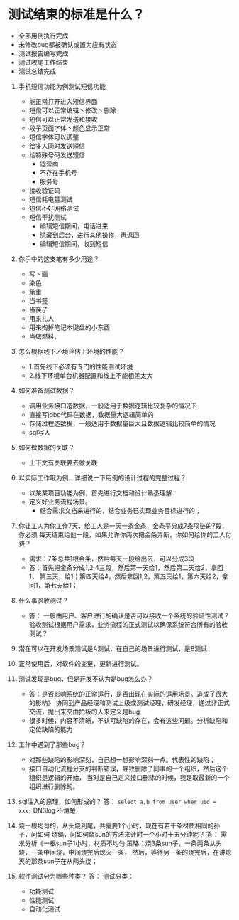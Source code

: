 # 测试结束的标准是什么？
- 全部用例执行完成
- 未修改bug都被确认或置为应有状态
- 测试报告编写完成
- 测试收尾工作结束
- 测试总结完成

1. 手机短信功能为例测试短信功能
    - 能正常打开进入短信界面
    - 短信可以正常编辑丶修改丶删除
    - 短信可以正常发送和接收
    - 段子页面字体丶颜色显示正常
    - 短信字体可以调整
    - 给多人同时发送短信
    - 给特殊号码发送短信
        - 运营商
        - 不存在手机号
        - 服务号
    - 接收验证码
    - 短信耗电量测试
    - 短信不好网络测试
    - 短信干扰测试
        - 编辑短信期间，电话进来
        - 隐藏到后台，进行其他操作，再返回
        - 编辑短信期间，收到短信

2. 你手中的这支笔有多少用途？
    - 写丶画
    - 染色
    - 承重
    - 当书签
    - 当筷子
    - 用来扎人
    - 用来掏掉笔记本键盘的小东西
    - 当做燃料、
3. 怎么根据线下环境评估上环境的性能？
    - 1.首先线下必须有专门的性能测试环境
    - 2.线下环境单台机器配置和线上不能相差太大

4. 如何准备测试数据？
    - 调用业务接口造数据，一般适用于数据逻辑比较复杂的情况下
    - 直接写jdbc代码在数据，数据量大逻辑简单的
    - 存储过程造数据，一般适用于数据量巨大且数据逻辑比较简单的情况
    - sql写入

5. 如何做数据的关联？
    - 上下文有关联要去做关联

6. 以实际工作哦为例，详细说一下用例的设计过程的完整过程？
    - 以某某项目功能为例，首先进行文档和设计熟悉理解
    - 定义好业务流程场景。
        - 结合需求文档来进行的，结合业务已实现业务目标进行的；

7. 你让工人为你工作7天，给工人是一天一条金条，金条平分成7条项链的7段，你必须
每天结束给他一段，如果允许你两次把金条弄断，你如何给你的工人付费？
    - 需求：7条总共1根金条，然后每天一段给出去，可以分成3段
    - 答：首先把金条分成1,2,4三段，然后第一天给1，然后第二天给2，拿回1，
第三天，给1；第四天给4，然后拿回1,2，第五天给1，第六天给2，拿回1，第七天给1；

8. 什么事验收测试？
    - 答： 一般由用户、客户进行的确认是否可以接收一个系统的验证性测试？
验收测试根据用户需求，业务流程的正式测试以确保系统符合所有的验收测试？

9. 潜在可以在开发场景测试是A测试，在自己的场景进行测试，是B测试
10. 正常使用后，对软件的变更，更新进行测试。
11. 测试发现是bug，但是开发不认为是bug怎么办？
    - 答：是否影响系统的正常运行，是否出现在实际的运用场景。造成了很大的影响》
协同到产品经理和测试上级或测试经理，研发经理，通过非正式交流，抛出来交由拍板的人来定义是bug
    - 很多时候，内容不清晰，不认可缺陷的存在，会有这些问题。分析缺陷和定位缺陷的能力

12. 工作中遇到了那些bug？
    - 对那些缺陷的影响深刻，自己想一想影响深刻一点。代表性的缺陷；
    - 接口自动化流程分支的判断错误，导致删除了同事的一个组织，然后这个组织是逻辑的开始，
当时是自己定义接口删除的时候，我是取最新的一个组织进行删除的。

13. sql注入的原理，如何形成的？
答： `select a,b from user wher uid = xxx;` DNSlog
不清楚
14. 烧一根均匀的，从头烧到尾，共需要1个小时，现在有若干条材质相同的孙子，问如何
烧绳，问如何烧sun的方法来计时一个小时十五分钟呢？
答： 需求分析《一根sun子1小时，材质不均匀
    策略：烧3条sun子，一条两条从头烧，一条中间烧，中间烧完后熄灭一条，
然后，等待另一条的烧完后，在讲熄灭的那条sun子在从两头烧；

15. 软件测试分为哪些种类？
答： 测试分类：
    - 功能测试
    - 性能测试
    - 自动化测试
